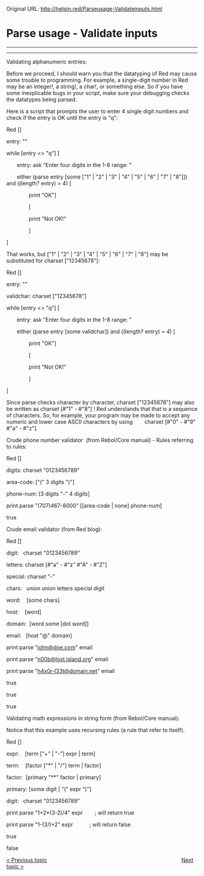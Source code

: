 Original URL: <http://helpin.red/Parseusage-Validateinputs.html>

# Parse usage - Validate inputs

* * *

* * *

Validating alphanumeric entries:

Before we proceed, I should warn you that the datatyping of Red may cause some trouble to programming. For example, a single-digit number in Red may be an integer!, a string!, a char!, or something else. So if you have some inexplicable bugs in your script, make sure your debugging checks the datatypes being parsed.

Here is a script that prompts the user to enter 4 single digit numbers and check if the entry is OK until the entry is "q":

Red \[]

entry: ""

while \[entry &lt;&gt; "q"] [

       entry: ask "Enter four digits in the 1-8 range: "

       either (parse entry \[some \["1" | "2" | "3" | "4" | "5" | "6" | "7" | "8"]]) and ((length? entry) = 4) [

               print "OK"]

               [

               print "Not OK!"

               ]

]

That works, but \["1" | "2" | "3" | "4" | "5" | "6" | "7" | "8"] may be substituted for charset \["12345678"]:

Red \[]

entry: ""

validchar: charset \["12345678"]

while \[entry &lt;&gt; "q"] [

       entry: ask "Enter four digits in the 1-8 range: "

       either (parse entry \[some validchar]) and ((length? entry) = 4) [

               print "OK"]

               [

               print "Not OK!"

               ]

]

Since parse checks character by character, charset \["12345678"] may also be written as charset \[#"1" - #"8"] ! Red understands that that is a sequence of characters. So, for example, your program may be made to accept any numeric and lower case ASCII characters by using        charset \[#"0" - #"9" #"a" - #"z"].

Crude phone number validator  (from Rebol/Core manual) - Rules referring to rules:

Red \[]

digits: charset "0123456789"

area-code: \["(" 3 digits ")"]

phone-num: \[3 digits "-" 4 digits]

print parse "(707)467-8000" \[\[area-code | none] phone-num]

true

Crude email validator (from Red blog):

Red \[]

digit:   charset "0123456789"

letters: charset \[#"a" - #"z" #"A" - #"Z"]

special: charset "-"

chars:   union union letters special digit

word:    \[some chars]

host:    \[word]

domain:  \[word some \[dot word]]

email:   \[host "@" domain]

print parse "john@doe.com" email

print parse "n00b@lost.island.org" email

print parse "h4x0r-l33t@domain.net" email

true

true

true

Validating math expressions in string form (from Rebol/Core manual):

Notice that this example uses recursing rules (a rule that refer to itself).

Red \[]

expr:    \[term \["+" | "-"] expr | term]

term:    \[factor \["\*" | "/"] term | factor]

factor:  \[primary "\*\*" factor | primary]

primary: \[some digit | "(" expr ")"]

digit:   charset "0123456789"

print parse "1+2\*(3-2)/4" expr        ; will return true

print parse "1-(3/)+2" expr           ; will return false

true

false

[&lt; Previous topic](http://helpin.red/Controlflow.html)                                                                                          [Next topic &gt;](http://helpin.red/Parseusage-Extractdata.html)

